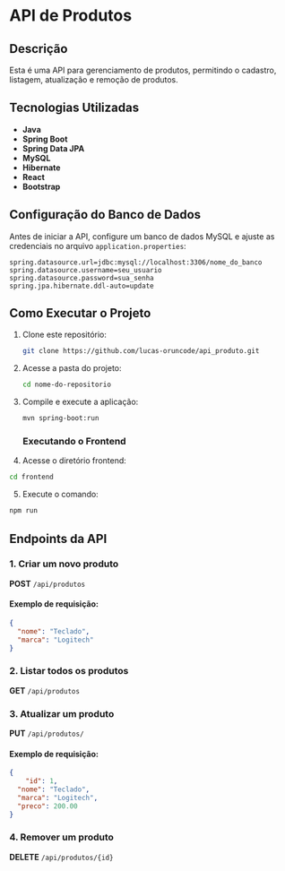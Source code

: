 # API de Produtos

## Descrição
Esta é uma API para gerenciamento de produtos, permitindo o cadastro, listagem, atualização e remoção de produtos. 

## Tecnologias Utilizadas
- **Java**
- **Spring Boot**
- **Spring Data JPA**
- **MySQL**
- **Hibernate**
- **React**
- **Bootstrap**

## Configuração do Banco de Dados
Antes de iniciar a API, configure um banco de dados MySQL e ajuste as credenciais no arquivo `application.properties`:

```properties
spring.datasource.url=jdbc:mysql://localhost:3306/nome_do_banco
spring.datasource.username=seu_usuario
spring.datasource.password=sua_senha
spring.jpa.hibernate.ddl-auto=update
```

## Como Executar o Projeto
1. Clone este repositório:
   ```sh
   git clone https://github.com/lucas-oruncode/api_produto.git
   ```
2. Acesse a pasta do projeto:
   ```sh
   cd nome-do-repositorio
   ```
3. Compile e execute a aplicação:
   ```sh
   mvn spring-boot:run
   ```

   ### Executando o Frontend 
4.  Acesse o diretório frontend:
   ```sh
   cd frontend
   ```
5.  Execute o comando:
   ```sh
   npm run
   ```

## Endpoints da API

### 1. Criar um novo produto
**POST** `/api/produtos`
#### Exemplo de requisição:
```json
{
  "nome": "Teclado",
  "marca": "Logitech"
}
```

### 2. Listar todos os produtos
**GET** `/api/produtos`

### 3. Atualizar um produto
**PUT** `/api/produtos/`
#### Exemplo de requisição:
```json
{
    "id": 1,
  "nome": "Teclado",
  "marca": "Logitech",
  "preco": 200.00
}
```

### 4. Remover um produto
**DELETE** `/api/produtos/{id}`
